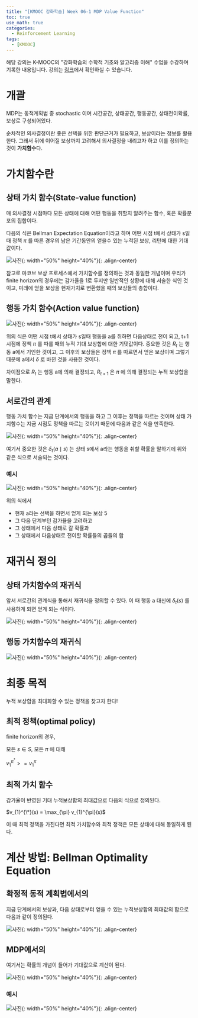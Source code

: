 ```yaml
---
title: "[KMOOC 강화학습] Week 06-1 MDP Value Function"
toc: true
use_math: true
categories:
  - Reinforcement Learning
tags:
  - [KMOOC]
---
```


해당 강의는 K-MOOC의 "강화학습의 수학적 기초와 알고리즘 이해" 수업을 수강하며 기록한 내용입니다. 강의는 [링크](http://www.kmooc.kr/courses/course-v1:KoreaUnivK+ku_ai_002+2020_A44/course/)에서 확인하실 수 있습니다.


# 개괄

MDP는 동적계획법 중 stochastic 이며 시간공간, 상태공간, 행동공간, 상태전이확률, 보상로 구성되어있다.

순차적인 의사결정이란 좋은 선택을 위한 판단근거가 필요하고, 보상이라는 정보를 활용한다. 그래서 뒤에 이어질 보상까지 고려해서 의사결정을 내리고자 하고 이를 정의하는 것이 **가치함수**다.

# 가치함수란

## 상태 가치 함수(State-value function)

매 의사결정 시점마다 모든 상태에 대해 어떤 행동을 취할지 알려주는 함수, 혹은 확률분포의 집합이다.

다음의 식은 Bellman Expectation Equation이라고 하며 어떤 시점 t에서 상태가 s일때 정책 $\pi$ 를 따른 경우의 남은 기간동안의 얻을수 있는 누적된 보상, 리턴에 대한 기대값이다.

![사진](/assets/images/RL/w06-01-01.PNG){: width="50%" height="40%"}{: .align-center}

참고로 마코브 보상 프로세스에서 가치함수를 정의하는 것과 동일한 개념이며 우리가 finite horizon의 경우에는 감가율을 1로 두지만 일반적인 상황에 대해 서술한 식인 것이고, 미래에 얻을 보상을 현재가치로 변환했을 때의 보상들의 총합이다.


## 행동 가치 함수(Action value function)

![사진](/assets/images/RL/w06-01-02.PNG){: width="50%" height="40%"}{: .align-center}

위의 식은 어떤 시점 t에서 상태가 s일때 행동을 a를 취하면 다음상태로 전이 되고, t+1시점에 정책 $\pi$ 를 따를 때의 누적 기대 보상합에 대한 기댓값이다. 중요한 것은 $R_{t}$ 는 행동 a에서 기인한 것이고, 그 이후의 보상들은 정책 $\pi$ 를 따르면서 얻은 보상이며 그렇기 때문에 a에서 $\delta$ 로 바뀐 것을 사용한 것이다.

차이점으로 $R_{t}$ 는 행동 a에 의해 결정되고, $R_{t+1}$ 은 $\pi$ 에 의해 결정되는 누적 보상합을 말한다.


## 서로간의 관계

행동 가치 함수는 지금 단계에서의 행동을 하고 그 이후는 정책을 따르는 것이며 상태 가치함수는 지금 시점도 정책을 따르는 것이기 때문에 다음과 같은 식을 만족한다.

![사진](/assets/images/RL/w06-01-03.PNG){: width="50%" height="40%"}{: .align-center}

여기서 중요한 것은 $\delta_{t} (a\mid s)$ 는 상태 s에서 a라는 행동을 취할 확률을 말하기에 위와 같은 식으로 서술되는 것이다.

### 예시 

![사진](/assets/images/RL/w06-01-04.PNG){: width="50%" height="40%"}{: .align-center}

위의 식에서
- 현재 a라는 선택을 하면서 얻게 되는 보상 5
- 그 다음 단계부턴 감가율을 고려하고
- 그 상태에서 다음 상태로 갈 확률과
- 그 상태에서 다음상태로 전이할 확률들의 곱들의 합

# 재귀식 정의

## 상태 가치함수의 재귀식

앞서 서로간의 관계식을 통해서 재귀식을 정의할 수 있다. 이 때 행동 a 대신에 $\delta_{t}(s)$ 를 사용하게 되면 얻게 되는 식이다.

![사진](/assets/images/RL/w06-01-05.PNG){: width="50%" height="40%"}{: .align-center}


## 행동 가치함수의 재귀식

![사진](/assets/images/RL/w06-01-06.PNG){: width="50%" height="40%"}{: .align-center}

# 최종 목적

누적 보상합을 최대화할 수 있는 정책을 찾고자 한다!

## 최적 정책(optimal policy)

finite horizon의 경우, 

모든 $s\in S$, 모든 $\pi$ 에 대해

$v_{1}^{\pi^{*}} >= v_{1}^{\pi}$

## 최적 가치 함수

감가율이 반영된 기대 누적보상합의 최대값으로 다음의 식으로 정의된다.

$v_{1}^{\*}(s) = \max_{\pi} v_{1}^{\pi}(s)$

이 때 최적 정책을 가진다면 최적 가치함수와 최적 정책은 모든 상태에 대해 동일하게 된다.

# 계산 방법: Bellman Optimality Equation

## 확정적 동적 계획법에서의 

지금 단계에서의 보상과, 다음 상태로부터 얻을 수 있는 누적보상합의 최대값의 합으로 다음과 같이 정의된다.

![사진](/assets/images/RL/w06-01-07.PNG){: width="50%" height="40%"}{: .align-center}

## MDP에서의

여기서는 확률의 개념이 들어가 기대값으로 계산이 된다.

![사진](/assets/images/RL/w06-01-08.PNG){: width="50%" height="40%"}{: .align-center}

### 예시

![사진](/assets/images/RL/w06-01-09.PNG){: width="50%" height="40%"}{: .align-center}